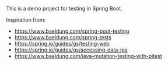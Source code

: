 This is a demo project for testing in Spring Boot.

Inspiration from:
* https://www.baeldung.com/spring-boot-testing
* https://www.baeldung.com/spring-tests
* https://spring.io/guides/gs/testing-web
* https://spring.io/guides/gs/accessing-data-jpa
* https://www.baeldung.com/java-mutation-testing-with-pitest
